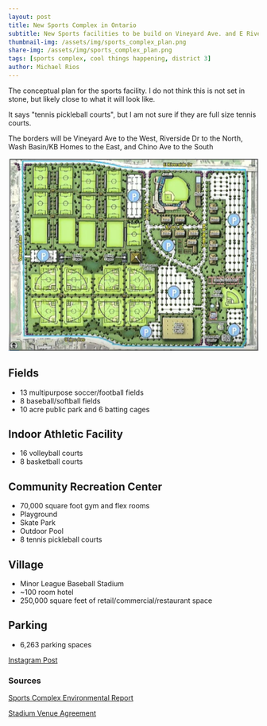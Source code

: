 ```yaml
---
layout: post
title: New Sports Complex in Ontario
subtitle: New Sports facilities to be build on Vineyard Ave. and E Riverside Dr.
thumbnail-img: /assets/img/sports_complex_plan.png
share-img: /assets/img/sports_complex_plan.png
tags: [sports complex, cool things happening, district 3]
author: Michael Rios
---
```


The conceptual plan for the sports facility.
I do not think this is not set in stone, but likely close to what it will look like.

It says "tennis pickleball courts", but I am not sure if they are full size tennis courts.

The borders will be Vineyard Ave to the West, Riverside Dr to the North, Wash Basin/KB Homes to the East, and Chino Ave to the South

![sports complex plan](/assets/img/sports_complex_plan.png)

## Fields
 - 13 multipurpose soccer/football fields
 - 8 baseball/softball fields
 - 10 acre public park and 6 batting cages

## Indoor Athletic Facility
 - 16 volleyball courts
 - 8 basketball courts

## Community Recreation Center
 - 70,000 square foot gym and flex rooms
 - Playground
 - Skate Park
 - Outdoor Pool
 - 8 tennis pickleball courts

## Village
 - Minor League Baseball Stadium
 - ~100 room hotel
 - 250,000 square feet of retail/commercial/restaurant space

## Parking
 - 6,263 parking spaces

[Instagram Post](https://www.instagram.com/p/C90KKPtS6-y/?utm_source=ig_web_copy_link&igsh=MzRlODBiNWFlZA==)

### Sources

[Sports Complex Environmental Report](https://d2kbkoa27fdvtw.cloudfront.net/ontarioca/402825af33d8ae910f0ad007d633e7950.pdf)

[Stadium Venue Agreement](https://legistarweb-production.s3.amazonaws.com/uploads/attachment/pdf/2801477/ONTARIO_SPORTS_COMPLEX_-_Stadium_Venue_Agreement_v.5-c1.pdf)
